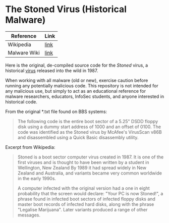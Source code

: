 # The Stoned Virus (Historical Malware)

| Reference      | Link         |
|----------------|--------------|
| Wikipedia      | [link](https://en.wikipedia.org/wiki/Stoned_\(computer_virus\)) |
| Malware Wiki   | [link](https://malwiki.org/index.php?title=Stoned)

Here is the original, de-compiled source code for the *Stoned* virus, a historical [virus](https://en.wikipedia.org/wiki/Computer_virus) released into the wild in 1987.

When working with all malware (old or new), exercise caution before running any potentially malicious code. This repository is not intended for any malicious use, but simply to act as an educational reference for malware researchers, educators, InfoSec students, and anyone interested in historical code.

From the original *.txt file found on BBS systems:
> The following code is the entire boot sector of a 5.25" DSDD
> floppy disk using a dummy start address of 1000 and an
> offset of 0100. The code was identified as the Stoned virus
> by McAfee's VirusScan v86B and disassembled using a Quick
> Basic disassembly utility.

Excerpt from Wikipedia:
> Stoned is a boot sector computer virus created in 1987. It is one of the first viruses and is thought to have been written by a student in Wellington, New Zealand By 1989 it had spread widely in New Zealand and Australia, and variants became very common worldwide in the early 1990s.
> 
> A computer infected with the original version had a one in eight probability that the screen would declare: "Your PC is now Stoned!", a phrase found in infected boot sectors of infected floppy disks and master boot records of infected hard disks, along with the phrase "Legalise Marijuana". Later variants produced a range of other messages.
